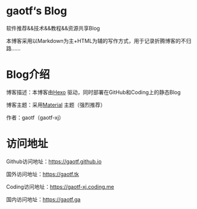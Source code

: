 # gaotf‘s Blog

软件推荐&&技术&&教程&&资源共享Blog

本博客采用以Markdown为主+HTML为辅的写作方式，用于记录折腾博客的不归路……

# Blog介绍

博客描述：本博客由[Hexo](https://hexo.io/) 驱动，同时部署在GitHub和Coding上的静态Blog

博客主题：采用[Material](https://github.com/viosey/hexo-theme-material) 主题（强烈推荐）

作者：gaotf（gaotf-xj）

# 访问地址

Github访问地址：https://gaotf.github.io

国外访问地址：https://gaotf.tk

Coding访问地址：https://gaotf-xj.coding.me

国内访问地址：https://gaotf.ga